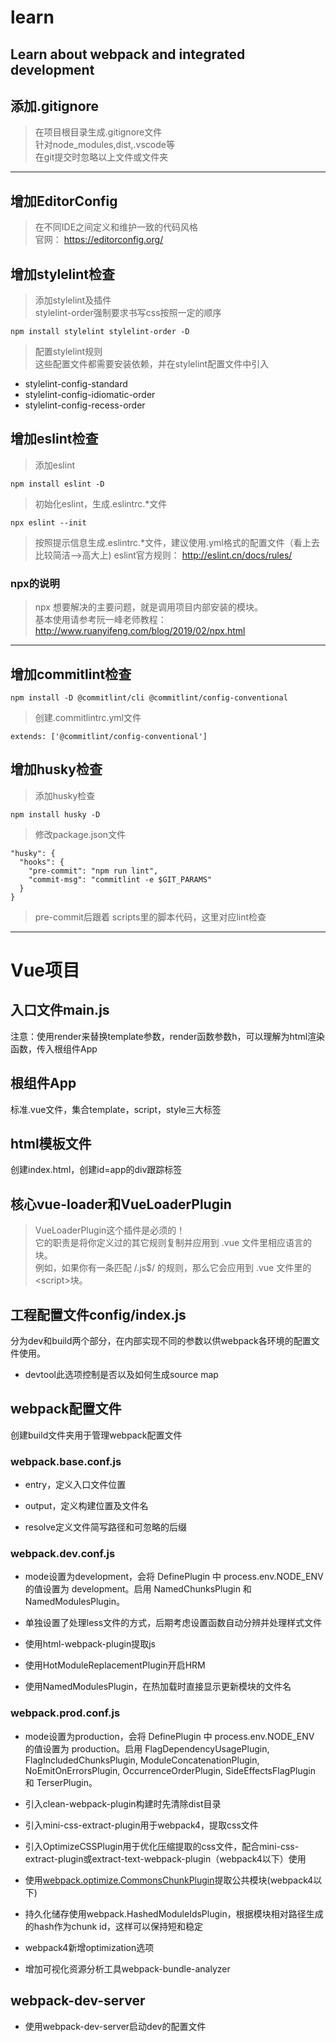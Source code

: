 # learn
Learn about webpack and integrated development
---

## 添加.gitignore
> 在项目根目录生成.gitignore文件  
> 针对node_modules,dist,.vscode等  
> 在git提交时忽略以上文件或文件夹  
---

## 增加EditorConfig

> 在不同IDE之间定义和维护一致的代码风格  
> 官网： https://editorconfig.org/

## 增加stylelint检查
> 添加stylelint及插件  
> stylelint-order强制要求书写css按照一定的顺序

    npm install stylelint stylelint-order -D

> 配置stylelint规则  
> 这些配置文件都需要安装依赖，并在stylelint配置文件中引入

- stylelint-config-standard
- stylelint-config-idiomatic-order
- stylelint-config-recess-order

## 增加eslint检查
> 添加eslint

    npm install eslint -D
> 初始化eslint，生成.eslintrc.*文件

    npx eslint --init
> 按照提示信息生成.eslintrc.*文件，建议使用.yml格式的配置文件（看上去比较简洁-->高大上)
eslint官方规则： http://eslint.cn/docs/rules/
### npx的说明
> npx 想要解决的主要问题，就是调用项目内部安装的模块。  
> 基本使用请参考阮一峰老师教程：http://www.ruanyifeng.com/blog/2019/02/npx.html
---

## 增加commitlint检查

    npm install -D @commitlint/cli @commitlint/config-conventional

> 创建.commitlintrc.yml文件

    extends: ['@commitlint/config-conventional']
    

## 增加husky检查
> 添加husky检查

    npm install husky -D
> 修改package.json文件

    "husky": {
      "hooks": {
        "pre-commit": "npm run lint",
        "commit-msg": "commitlint -e $GIT_PARAMS"
      }
    }
> pre-commit后跟着 scripts里的脚本代码，这里对应lint检查

---

# Vue项目

## 入口文件main.js

注意：使用render来替换template参数，render函数参数h，可以理解为html渲染函数，传入根组件App

## 根组件App

标准.vue文件，集合template，script，style三大标签

## html模板文件

创建index.html，创建id=app的div跟踪标签

## 核心vue-loader和VueLoaderPlugin

> VueLoaderPlugin这个插件是必须的！  
> 它的职责是将你定义过的其它规则复制并应用到 .vue 文件里相应语言的块。  
> 例如，如果你有一条匹配 /\.js$/ 的规则，那么它会应用到 .vue 文件里的 \<script>块。

## 工程配置文件config/index.js

分为dev和build两个部分，在内部实现不同的参数以供webpack各环境的配置文件使用。

+ devtool此选项控制是否以及如何生成source map

## webpack配置文件

创建build文件夹用于管理webpack配置文件

### webpack.base.conf.js

+ entry，定义入口文件位置

+ output，定义构建位置及文件名

+ resolve定义文件简写路径和可忽略的后缀

### webpack.dev.conf.js

+ mode设置为development，会将 DefinePlugin 中 process.env.NODE_ENV 的值设置为 development。启用 NamedChunksPlugin 和 NamedModulesPlugin。

+ 单独设置了处理less文件的方式，后期考虑设置函数自动分辨并处理样式文件

+ 使用html-webpack-plugin提取js

+ 使用HotModuleReplacementPlugin开启HRM

+ 使用NamedModulesPlugin，在热加载时直接显示更新模块的文件名

### webpack.prod.conf.js

+ mode设置为production，会将 DefinePlugin 中 process.env.NODE_ENV 的值设置为 production。启用 FlagDependencyUsagePlugin, FlagIncludedChunksPlugin, ModuleConcatenationPlugin, NoEmitOnErrorsPlugin, OccurrenceOrderPlugin, SideEffectsFlagPlugin 和 TerserPlugin。

+ 引入clean-webpack-plugin构建时先清除dist目录

+ 引入mini-css-extract-plugin用于webpack4，提取css文件

+ 引入OptimizeCSSPlugin用于优化压缩提取的css文件，配合mini-css-extract-plugin或extract-text-webpack-plugin（webpack4以下）使用

+ 使用[webpack.optimize.CommonsChunkPlugin](https://webpack.docschina.org/plugins/commons-chunk-plugin/)提取公共模块(webpack4以下)

+ 持久化储存使用webpack.HashedModuleIdsPlugin，根据模块相对路径生成的hash作为chunk id，这样可以保持短和稳定

+ webpack4新增optimization选项

+ 增加可视化资源分析工具webpack-bundle-analyzer

## webpack-dev-server

+ 使用webpack-dev-server启动dev的配置文件



